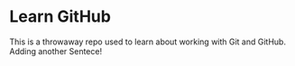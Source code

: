 # Learn GitHub

This is a throwaway repo used to learn about working with Git and GitHub.
Adding another Sentece!
